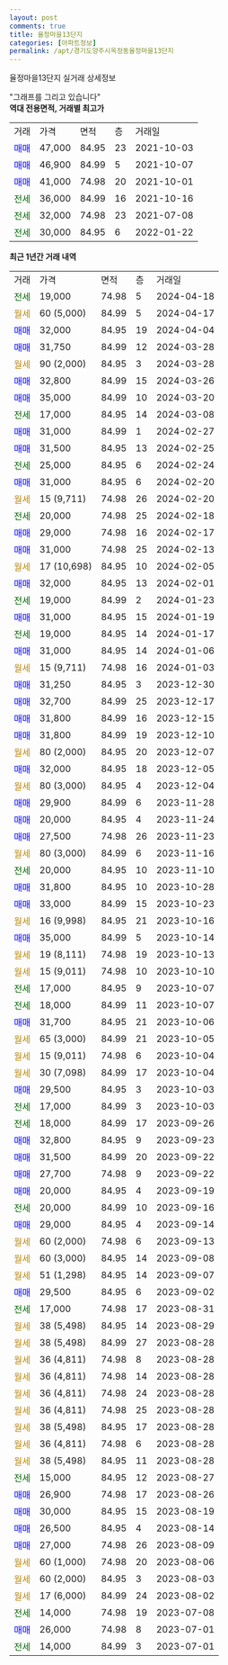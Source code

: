 ```yaml
---
layout: post
comments: true
title: 율정마을13단지
categories: [아파트정보]
permalink: /apt/경기도양주시옥정동율정마을13단지
---
```


율정마을13단지 실거래 상세정보

<script type="text/javascript">
  google.charts.load('current', {'packages':['line', 'corechart']});
  google.charts.setOnLoadCallback(drawChart);

  function drawChart() {
    var data = new google.visualization.DataTable();
    data.addColumn('date', '거래일');
    data.addColumn('number', "매매");
    data.addColumn('number', "전세");
    data.addColumn('number', "전매");

    data.addRows([[new Date(Date.parse("2024-04-18")), null, 19000, null], [new Date(Date.parse("2024-04-17")), null, null, null], [new Date(Date.parse("2024-04-04")), 32000, null, null], [new Date(Date.parse("2024-03-28")), 31750, null, null], [new Date(Date.parse("2024-03-28")), null, null, null], [new Date(Date.parse("2024-03-26")), 32800, null, null], [new Date(Date.parse("2024-03-20")), 35000, null, null], [new Date(Date.parse("2024-03-08")), null, 17000, null], [new Date(Date.parse("2024-02-27")), 31000, null, null], [new Date(Date.parse("2024-02-25")), 31500, null, null], [new Date(Date.parse("2024-02-24")), null, 25000, null], [new Date(Date.parse("2024-02-20")), 31000, null, null], [new Date(Date.parse("2024-02-20")), null, null, null], [new Date(Date.parse("2024-02-18")), null, 20000, null], [new Date(Date.parse("2024-02-17")), 29000, null, null], [new Date(Date.parse("2024-02-13")), 31000, null, null], [new Date(Date.parse("2024-02-05")), null, null, null], [new Date(Date.parse("2024-02-01")), 32000, null, null], [new Date(Date.parse("2024-01-23")), null, 19000, null], [new Date(Date.parse("2024-01-19")), 31000, null, null], [new Date(Date.parse("2024-01-17")), null, 19000, null], [new Date(Date.parse("2024-01-06")), 31000, null, null], [new Date(Date.parse("2024-01-03")), null, null, null], [new Date(Date.parse("2023-12-30")), 31250, null, null], [new Date(Date.parse("2023-12-17")), 32700, null, null], [new Date(Date.parse("2023-12-15")), 31800, null, null], [new Date(Date.parse("2023-12-10")), 31800, null, null], [new Date(Date.parse("2023-12-07")), null, null, null], [new Date(Date.parse("2023-12-05")), 32000, null, null], [new Date(Date.parse("2023-12-04")), null, null, null], [new Date(Date.parse("2023-11-28")), 29900, null, null], [new Date(Date.parse("2023-11-24")), 20000, null, null], [new Date(Date.parse("2023-11-23")), 27500, null, null], [new Date(Date.parse("2023-11-16")), null, null, null], [new Date(Date.parse("2023-11-10")), null, 20000, null], [new Date(Date.parse("2023-10-28")), 31800, null, null], [new Date(Date.parse("2023-10-23")), 33000, null, null], [new Date(Date.parse("2023-10-16")), null, null, null], [new Date(Date.parse("2023-10-14")), 35000, null, null], [new Date(Date.parse("2023-10-13")), null, null, null], [new Date(Date.parse("2023-10-10")), null, null, null], [new Date(Date.parse("2023-10-07")), null, 17000, null], [new Date(Date.parse("2023-10-07")), null, 18000, null], [new Date(Date.parse("2023-10-06")), 31700, null, null], [new Date(Date.parse("2023-10-05")), null, null, null], [new Date(Date.parse("2023-10-04")), null, null, null], [new Date(Date.parse("2023-10-04")), null, null, null], [new Date(Date.parse("2023-10-03")), 29500, null, null], [new Date(Date.parse("2023-10-03")), null, 17000, null], [new Date(Date.parse("2023-09-26")), null, 18000, null], [new Date(Date.parse("2023-09-23")), 32800, null, null], [new Date(Date.parse("2023-09-22")), 31500, null, null], [new Date(Date.parse("2023-09-22")), 27700, null, null], [new Date(Date.parse("2023-09-19")), 20000, null, null], [new Date(Date.parse("2023-09-16")), null, 20000, null], [new Date(Date.parse("2023-09-14")), 29000, null, null], [new Date(Date.parse("2023-09-13")), null, null, null], [new Date(Date.parse("2023-09-08")), null, null, null], [new Date(Date.parse("2023-09-07")), null, null, null], [new Date(Date.parse("2023-09-02")), 29500, null, null], [new Date(Date.parse("2023-08-31")), null, 17000, null], [new Date(Date.parse("2023-08-29")), null, null, null], [new Date(Date.parse("2023-08-28")), null, null, null], [new Date(Date.parse("2023-08-28")), null, null, null], [new Date(Date.parse("2023-08-28")), null, null, null], [new Date(Date.parse("2023-08-28")), null, null, null], [new Date(Date.parse("2023-08-28")), null, null, null], [new Date(Date.parse("2023-08-28")), null, null, null], [new Date(Date.parse("2023-08-28")), null, null, null], [new Date(Date.parse("2023-08-28")), null, null, null], [new Date(Date.parse("2023-08-27")), null, 15000, null], [new Date(Date.parse("2023-08-26")), 26900, null, null], [new Date(Date.parse("2023-08-19")), 30000, null, null], [new Date(Date.parse("2023-08-14")), 26500, null, null], [new Date(Date.parse("2023-08-09")), 27000, null, null], [new Date(Date.parse("2023-08-06")), null, null, null], [new Date(Date.parse("2023-08-03")), null, null, null], [new Date(Date.parse("2023-08-02")), null, null, null], [new Date(Date.parse("2023-07-08")), null, 14000, null], [new Date(Date.parse("2023-07-01")), 26000, null, null], [new Date(Date.parse("2023-07-01")), null, 14000, null]]);

    var options = {
      hAxis: {
        format: 'yyyy/MM/dd'
      },    
      lineWidth: 0,
      pointsVisible: true,    
      title: '최근 1년간 유형별 실거래가 분포',
      legend: { position: 'bottom' }
    };

    var formatter = new google.visualization.NumberFormat({pattern:'###,###'} );
    formatter.format(data, 1);
    formatter.format(data, 2);
    
    setTimeout(function() {
        var chart = new google.visualization.LineChart(document.getElementById('columnchart_material'));
        chart.draw(data, (options));
        document.getElementById('loading').style.display = 'none';
    }, 200);
  }
</script>


<div id="loading" style="z-index:20; display: block; margin-left: 0px">"그래프를 그리고 있습니다"</div>
<div id="columnchart_material" style="width: 95%; margin-left: 0px; display: block"></div>
<!-- contents start -->
<b>역대 전용면적, 거래별 최고가</b>
<table class="sortable">
    <tr>
      <td>거래</td>
      <td>가격</td>
      <td>면적</td>
      <td>층</td>
      <td>거래일</td>
    </tr>
        <tr>
          <td><a style="color: blue">매매</a></td>
          <td>47,000</td>
          <td>84.95</td>
          <td>23</td>
          <td>2021-10-03</td>
        </tr>            <tr>
          <td><a style="color: blue">매매</a></td>
          <td>46,900</td>
          <td>84.99</td>
          <td>5</td>
          <td>2021-10-07</td>
        </tr>            <tr>
          <td><a style="color: blue">매매</a></td>
          <td>41,000</td>
          <td>74.98</td>
          <td>20</td>
          <td>2021-10-01</td>
        </tr>        
        <tr>
              <td><a style="color: darkgreen">전세</a></td>
              <td>36,000</td>
              <td>84.99</td>
              <td>16</td>
              <td>2021-10-16</td>
            </tr>            <tr>
              <td><a style="color: darkgreen">전세</a></td>
              <td>32,000</td>
              <td>74.98</td>
              <td>23</td>
              <td>2021-07-08</td>
            </tr>            <tr>
              <td><a style="color: darkgreen">전세</a></td>
              <td>30,000</td>
              <td>84.95</td>
              <td>6</td>
              <td>2022-01-22</td>
            </tr>        
    
</table>

<b>최근 1년간 거래 내역</b>

<table class="sortable">
    <tr>
      <td>거래</td>
      <td>가격</td>
      <td>면적</td>
      <td>층</td>
      <td>거래일</td>
    </tr>
    <tr>
      <td><a style="color: darkgreen">전세</a></td>
      <td>19,000</td>
      <td>74.98</td>
      <td>5</td>
      <td>2024-04-18</td>
    </tr>          <tr>
      <td><a style="color: darkgoldenrod">월세</a></td>
      <td>60 (5,000)</td>
      <td>84.99</td>
      <td>5</td>
      <td>2024-04-17</td>
    </tr>          <tr>
      <td><a style="color: blue">매매</a></td>
      <td>32,000</td>
      <td>84.95</td>
      <td>19</td>
      <td>2024-04-04</td>
    </tr>          <tr>
      <td><a style="color: blue">매매</a></td>
      <td>31,750</td>
      <td>84.99</td>
      <td>12</td>
      <td>2024-03-28</td>
    </tr>          <tr>
      <td><a style="color: darkgoldenrod">월세</a></td>
      <td>90 (2,000)</td>
      <td>84.95</td>
      <td>3</td>
      <td>2024-03-28</td>
    </tr>          <tr>
      <td><a style="color: blue">매매</a></td>
      <td>32,800</td>
      <td>84.99</td>
      <td>15</td>
      <td>2024-03-26</td>
    </tr>          <tr>
      <td><a style="color: blue">매매</a></td>
      <td>35,000</td>
      <td>84.99</td>
      <td>10</td>
      <td>2024-03-20</td>
    </tr>          <tr>
      <td><a style="color: darkgreen">전세</a></td>
      <td>17,000</td>
      <td>84.95</td>
      <td>14</td>
      <td>2024-03-08</td>
    </tr>          <tr>
      <td><a style="color: blue">매매</a></td>
      <td>31,000</td>
      <td>84.99</td>
      <td>1</td>
      <td>2024-02-27</td>
    </tr>          <tr>
      <td><a style="color: blue">매매</a></td>
      <td>31,500</td>
      <td>84.95</td>
      <td>13</td>
      <td>2024-02-25</td>
    </tr>          <tr>
      <td><a style="color: darkgreen">전세</a></td>
      <td>25,000</td>
      <td>84.95</td>
      <td>6</td>
      <td>2024-02-24</td>
    </tr>          <tr>
      <td><a style="color: blue">매매</a></td>
      <td>31,000</td>
      <td>84.95</td>
      <td>6</td>
      <td>2024-02-20</td>
    </tr>          <tr>
      <td><a style="color: darkgoldenrod">월세</a></td>
      <td>15 (9,711)</td>
      <td>74.98</td>
      <td>26</td>
      <td>2024-02-20</td>
    </tr>          <tr>
      <td><a style="color: darkgreen">전세</a></td>
      <td>20,000</td>
      <td>74.98</td>
      <td>25</td>
      <td>2024-02-18</td>
    </tr>          <tr>
      <td><a style="color: blue">매매</a></td>
      <td>29,000</td>
      <td>74.98</td>
      <td>16</td>
      <td>2024-02-17</td>
    </tr>          <tr>
      <td><a style="color: blue">매매</a></td>
      <td>31,000</td>
      <td>74.98</td>
      <td>25</td>
      <td>2024-02-13</td>
    </tr>          <tr>
      <td><a style="color: darkgoldenrod">월세</a></td>
      <td>17 (10,698)</td>
      <td>84.95</td>
      <td>10</td>
      <td>2024-02-05</td>
    </tr>          <tr>
      <td><a style="color: blue">매매</a></td>
      <td>32,000</td>
      <td>84.95</td>
      <td>13</td>
      <td>2024-02-01</td>
    </tr>          <tr>
      <td><a style="color: darkgreen">전세</a></td>
      <td>19,000</td>
      <td>84.99</td>
      <td>2</td>
      <td>2024-01-23</td>
    </tr>          <tr>
      <td><a style="color: blue">매매</a></td>
      <td>31,000</td>
      <td>84.95</td>
      <td>15</td>
      <td>2024-01-19</td>
    </tr>          <tr>
      <td><a style="color: darkgreen">전세</a></td>
      <td>19,000</td>
      <td>84.95</td>
      <td>14</td>
      <td>2024-01-17</td>
    </tr>          <tr>
      <td><a style="color: blue">매매</a></td>
      <td>31,000</td>
      <td>84.95</td>
      <td>14</td>
      <td>2024-01-06</td>
    </tr>          <tr>
      <td><a style="color: darkgoldenrod">월세</a></td>
      <td>15 (9,711)</td>
      <td>74.98</td>
      <td>16</td>
      <td>2024-01-03</td>
    </tr>          <tr>
      <td><a style="color: blue">매매</a></td>
      <td>31,250</td>
      <td>84.95</td>
      <td>3</td>
      <td>2023-12-30</td>
    </tr>          <tr>
      <td><a style="color: blue">매매</a></td>
      <td>32,700</td>
      <td>84.99</td>
      <td>25</td>
      <td>2023-12-17</td>
    </tr>          <tr>
      <td><a style="color: blue">매매</a></td>
      <td>31,800</td>
      <td>84.99</td>
      <td>16</td>
      <td>2023-12-15</td>
    </tr>          <tr>
      <td><a style="color: blue">매매</a></td>
      <td>31,800</td>
      <td>84.99</td>
      <td>19</td>
      <td>2023-12-10</td>
    </tr>          <tr>
      <td><a style="color: darkgoldenrod">월세</a></td>
      <td>80 (2,000)</td>
      <td>84.95</td>
      <td>20</td>
      <td>2023-12-07</td>
    </tr>          <tr>
      <td><a style="color: blue">매매</a></td>
      <td>32,000</td>
      <td>84.95</td>
      <td>18</td>
      <td>2023-12-05</td>
    </tr>          <tr>
      <td><a style="color: darkgoldenrod">월세</a></td>
      <td>80 (3,000)</td>
      <td>84.95</td>
      <td>4</td>
      <td>2023-12-04</td>
    </tr>          <tr>
      <td><a style="color: blue">매매</a></td>
      <td>29,900</td>
      <td>84.99</td>
      <td>6</td>
      <td>2023-11-28</td>
    </tr>          <tr>
      <td><a style="color: blue">매매</a></td>
      <td>20,000</td>
      <td>84.95</td>
      <td>4</td>
      <td>2023-11-24</td>
    </tr>          <tr>
      <td><a style="color: blue">매매</a></td>
      <td>27,500</td>
      <td>74.98</td>
      <td>26</td>
      <td>2023-11-23</td>
    </tr>          <tr>
      <td><a style="color: darkgoldenrod">월세</a></td>
      <td>80 (3,000)</td>
      <td>84.99</td>
      <td>6</td>
      <td>2023-11-16</td>
    </tr>          <tr>
      <td><a style="color: darkgreen">전세</a></td>
      <td>20,000</td>
      <td>84.95</td>
      <td>10</td>
      <td>2023-11-10</td>
    </tr>          <tr>
      <td><a style="color: blue">매매</a></td>
      <td>31,800</td>
      <td>84.95</td>
      <td>10</td>
      <td>2023-10-28</td>
    </tr>          <tr>
      <td><a style="color: blue">매매</a></td>
      <td>33,000</td>
      <td>84.99</td>
      <td>15</td>
      <td>2023-10-23</td>
    </tr>          <tr>
      <td><a style="color: darkgoldenrod">월세</a></td>
      <td>16 (9,998)</td>
      <td>84.95</td>
      <td>21</td>
      <td>2023-10-16</td>
    </tr>          <tr>
      <td><a style="color: blue">매매</a></td>
      <td>35,000</td>
      <td>84.99</td>
      <td>5</td>
      <td>2023-10-14</td>
    </tr>          <tr>
      <td><a style="color: darkgoldenrod">월세</a></td>
      <td>19 (8,111)</td>
      <td>74.98</td>
      <td>19</td>
      <td>2023-10-13</td>
    </tr>          <tr>
      <td><a style="color: darkgoldenrod">월세</a></td>
      <td>15 (9,011)</td>
      <td>74.98</td>
      <td>10</td>
      <td>2023-10-10</td>
    </tr>          <tr>
      <td><a style="color: darkgreen">전세</a></td>
      <td>17,000</td>
      <td>84.95</td>
      <td>9</td>
      <td>2023-10-07</td>
    </tr>          <tr>
      <td><a style="color: darkgreen">전세</a></td>
      <td>18,000</td>
      <td>84.99</td>
      <td>11</td>
      <td>2023-10-07</td>
    </tr>          <tr>
      <td><a style="color: blue">매매</a></td>
      <td>31,700</td>
      <td>84.95</td>
      <td>21</td>
      <td>2023-10-06</td>
    </tr>          <tr>
      <td><a style="color: darkgoldenrod">월세</a></td>
      <td>65 (3,000)</td>
      <td>84.99</td>
      <td>21</td>
      <td>2023-10-05</td>
    </tr>          <tr>
      <td><a style="color: darkgoldenrod">월세</a></td>
      <td>15 (9,011)</td>
      <td>74.98</td>
      <td>6</td>
      <td>2023-10-04</td>
    </tr>          <tr>
      <td><a style="color: darkgoldenrod">월세</a></td>
      <td>30 (7,098)</td>
      <td>84.99</td>
      <td>17</td>
      <td>2023-10-04</td>
    </tr>          <tr>
      <td><a style="color: blue">매매</a></td>
      <td>29,500</td>
      <td>84.95</td>
      <td>3</td>
      <td>2023-10-03</td>
    </tr>          <tr>
      <td><a style="color: darkgreen">전세</a></td>
      <td>17,000</td>
      <td>84.99</td>
      <td>3</td>
      <td>2023-10-03</td>
    </tr>          <tr>
      <td><a style="color: darkgreen">전세</a></td>
      <td>18,000</td>
      <td>84.99</td>
      <td>17</td>
      <td>2023-09-26</td>
    </tr>          <tr>
      <td><a style="color: blue">매매</a></td>
      <td>32,800</td>
      <td>84.95</td>
      <td>9</td>
      <td>2023-09-23</td>
    </tr>          <tr>
      <td><a style="color: blue">매매</a></td>
      <td>31,500</td>
      <td>84.99</td>
      <td>20</td>
      <td>2023-09-22</td>
    </tr>          <tr>
      <td><a style="color: blue">매매</a></td>
      <td>27,700</td>
      <td>74.98</td>
      <td>9</td>
      <td>2023-09-22</td>
    </tr>          <tr>
      <td><a style="color: blue">매매</a></td>
      <td>20,000</td>
      <td>84.95</td>
      <td>4</td>
      <td>2023-09-19</td>
    </tr>          <tr>
      <td><a style="color: darkgreen">전세</a></td>
      <td>20,000</td>
      <td>84.99</td>
      <td>10</td>
      <td>2023-09-16</td>
    </tr>          <tr>
      <td><a style="color: blue">매매</a></td>
      <td>29,000</td>
      <td>84.95</td>
      <td>4</td>
      <td>2023-09-14</td>
    </tr>          <tr>
      <td><a style="color: darkgoldenrod">월세</a></td>
      <td>60 (2,000)</td>
      <td>74.98</td>
      <td>6</td>
      <td>2023-09-13</td>
    </tr>          <tr>
      <td><a style="color: darkgoldenrod">월세</a></td>
      <td>60 (3,000)</td>
      <td>84.95</td>
      <td>14</td>
      <td>2023-09-08</td>
    </tr>          <tr>
      <td><a style="color: darkgoldenrod">월세</a></td>
      <td>51 (1,298)</td>
      <td>84.95</td>
      <td>14</td>
      <td>2023-09-07</td>
    </tr>          <tr>
      <td><a style="color: blue">매매</a></td>
      <td>29,500</td>
      <td>84.95</td>
      <td>6</td>
      <td>2023-09-02</td>
    </tr>          <tr>
      <td><a style="color: darkgreen">전세</a></td>
      <td>17,000</td>
      <td>74.98</td>
      <td>17</td>
      <td>2023-08-31</td>
    </tr>          <tr>
      <td><a style="color: darkgoldenrod">월세</a></td>
      <td>38 (5,498)</td>
      <td>84.95</td>
      <td>14</td>
      <td>2023-08-29</td>
    </tr>          <tr>
      <td><a style="color: darkgoldenrod">월세</a></td>
      <td>38 (5,498)</td>
      <td>84.99</td>
      <td>27</td>
      <td>2023-08-28</td>
    </tr>          <tr>
      <td><a style="color: darkgoldenrod">월세</a></td>
      <td>36 (4,811)</td>
      <td>74.98</td>
      <td>8</td>
      <td>2023-08-28</td>
    </tr>          <tr>
      <td><a style="color: darkgoldenrod">월세</a></td>
      <td>36 (4,811)</td>
      <td>74.98</td>
      <td>14</td>
      <td>2023-08-28</td>
    </tr>          <tr>
      <td><a style="color: darkgoldenrod">월세</a></td>
      <td>36 (4,811)</td>
      <td>74.98</td>
      <td>24</td>
      <td>2023-08-28</td>
    </tr>          <tr>
      <td><a style="color: darkgoldenrod">월세</a></td>
      <td>36 (4,811)</td>
      <td>74.98</td>
      <td>25</td>
      <td>2023-08-28</td>
    </tr>          <tr>
      <td><a style="color: darkgoldenrod">월세</a></td>
      <td>38 (5,498)</td>
      <td>84.95</td>
      <td>17</td>
      <td>2023-08-28</td>
    </tr>          <tr>
      <td><a style="color: darkgoldenrod">월세</a></td>
      <td>36 (4,811)</td>
      <td>74.98</td>
      <td>6</td>
      <td>2023-08-28</td>
    </tr>          <tr>
      <td><a style="color: darkgoldenrod">월세</a></td>
      <td>38 (5,498)</td>
      <td>84.95</td>
      <td>11</td>
      <td>2023-08-28</td>
    </tr>          <tr>
      <td><a style="color: darkgreen">전세</a></td>
      <td>15,000</td>
      <td>84.95</td>
      <td>12</td>
      <td>2023-08-27</td>
    </tr>          <tr>
      <td><a style="color: blue">매매</a></td>
      <td>26,900</td>
      <td>74.98</td>
      <td>17</td>
      <td>2023-08-26</td>
    </tr>          <tr>
      <td><a style="color: blue">매매</a></td>
      <td>30,000</td>
      <td>84.95</td>
      <td>15</td>
      <td>2023-08-19</td>
    </tr>          <tr>
      <td><a style="color: blue">매매</a></td>
      <td>26,500</td>
      <td>84.95</td>
      <td>4</td>
      <td>2023-08-14</td>
    </tr>          <tr>
      <td><a style="color: blue">매매</a></td>
      <td>27,000</td>
      <td>74.98</td>
      <td>26</td>
      <td>2023-08-09</td>
    </tr>          <tr>
      <td><a style="color: darkgoldenrod">월세</a></td>
      <td>60 (1,000)</td>
      <td>74.98</td>
      <td>20</td>
      <td>2023-08-06</td>
    </tr>          <tr>
      <td><a style="color: darkgoldenrod">월세</a></td>
      <td>60 (2,000)</td>
      <td>84.95</td>
      <td>3</td>
      <td>2023-08-03</td>
    </tr>          <tr>
      <td><a style="color: darkgoldenrod">월세</a></td>
      <td>17 (6,000)</td>
      <td>84.99</td>
      <td>24</td>
      <td>2023-08-02</td>
    </tr>          <tr>
      <td><a style="color: darkgreen">전세</a></td>
      <td>14,000</td>
      <td>74.98</td>
      <td>19</td>
      <td>2023-07-08</td>
    </tr>          <tr>
      <td><a style="color: blue">매매</a></td>
      <td>26,000</td>
      <td>74.98</td>
      <td>8</td>
      <td>2023-07-01</td>
    </tr>          <tr>
      <td><a style="color: darkgreen">전세</a></td>
      <td>14,000</td>
      <td>84.99</td>
      <td>3</td>
      <td>2023-07-01</td>
    </tr>      </table>
<!-- contents end -->    

